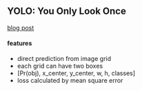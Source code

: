## YOLO: You Only Look Once
[blog post](https://silvercity.oopy.io/a28ef9b8-4f33-4cc1-9077-00c0d984c521)
#### features
- direct prediction from image grid
- each grid can have two boxes
- [Pr(obj), x_center, y_center, w, h, classes]
- loss calculated by mean square error
